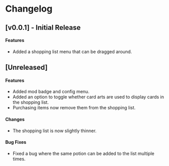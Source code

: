 # Changelog

## [v0.0.1] - Initial Release

#### Features
* Added a shopping list menu that can be dragged around.

## [Unreleased]

#### Features

* Added mod badge and config menu.
* Added an option to toggle whether card arts are used to display cards in the shopping list.
* Purchasing items now remove them from the shopping list.

#### Changes

* The shopping list is now slightly thinner.

#### Bug Fixes

* Fixed a bug where the same potion can be added to the list multiple times.